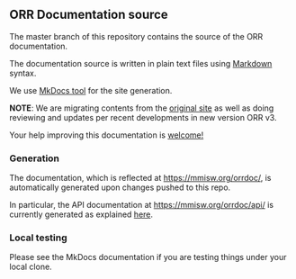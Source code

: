 ## ORR Documentation source

The master branch of this repository contains the source of the ORR documentation. 

The documentation source is written in plain text files using 
[Markdown](http://daringfireball.net/projects/markdown/) syntax.

We use [MkDocs tool](http://www.mkdocs.org/) for the site generation.

**NOTE**: We are migrating contents from the 
[original site](https://marinemetadata.org/mmiorrusrman)
as well as doing reviewing and updates per recent developments in 
new version ORR v3.

Your help improving this documentation is 
[welcome!](https://github.com/mmisw/mmiorr-docs/blob/master/CONTRIBUTING.md)


### Generation

The documentation, which is reflected at https://mmisw.org/orrdoc/, 
is automatically generated upon changes pushed to this repo.

In particular, the API documentation at https://mmisw.org/orrdoc/api/ is currently 
generated as explained 
[here](https://github.com/mmisw/mmiorr-docs/blob/master/docs/swagger-readme.md).


### Local testing

Please see the MkDocs documentation if you are testing things under your local clone.
